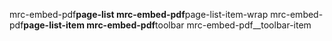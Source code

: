 mrc-embed-pdf**page-list
mrc-embed-pdf**page-list-item-wrap
mrc-embed-pdf**page-list-item
mrc-embed-pdf**toolbar
mrc-embed-pdf\_\_toolbar-item
